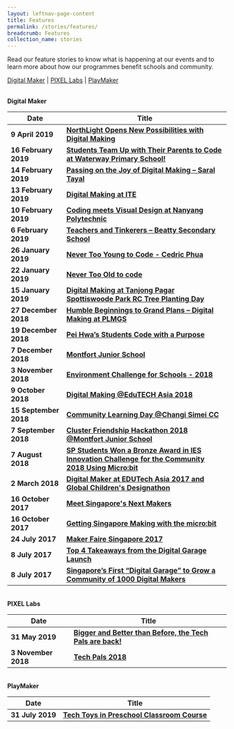 ```yaml
---
layout: leftnav-page-content
title: Features
permalink: /stories/features/
breadcrumb: Features
collection_name: stories
---
```


Read our feature stories to know what is happening at our events and to learn more about how our programmes benefit schools and community.

[Digital Maker](#digitalmaker) | [PIXEL Labs](#pixellabs) | [PlayMaker](#playmaker)



<a name="digitalmaker"></a><br>
**Digital Maker**<br>

| Date | Title |
|--|--|
| **9 April 2019** | **[NorthLight Opens New Possibilities with Digital Making](/northlight-2019/)** |
| **16 February 2019** | **[Students Team Up with Their Parents to Code at Waterway Primary School!](/students-team-up-with-their-parents-to-code-at-waterway-primary-school/)** |
| **14 February 2019** | **[Passing on the Joy of Digital Making – Saral Tayal](/saral-tayal/)** |
| **13 February 2019** | **[Digital Making at ITE](/ite-2019/)** |
| **10 February 2019** | **[Coding meets Visual Design at Nanyang Polytechnic](/nyp-2019/)** |
| **6 February 2019** | **[Teachers and Tinkerers – Beatty Secondary School](/beatty-2019/)** |
| **26 January 2019** | **[Never Too Young to Code - Cedric Phua](/never-too-young-to-code-cedric-phua/)** |
| **22 January 2019** | **[Never Too Old to code](/never-too-old-to-code/)** |
| **15 January 2019** | **[Digital Making at Tanjong Pagar Spottiswoode Park RC Tree Planting Day](/digital-making-at-tanjong-pagar-spottiswoode-park-rc-tree-planting-day/)** |
| **27 December 2018** | **[Humble Beginnings to Grand Plans – Digital Making at PLMGS](/humble-beginnings-to-grand-plans–digital-making-at-plmgs/)** |
| **19 December 2018** | **[Pei Hwa’s Students Code with a Purpose](/pei-hwa-students-code-with-a-purpose/)** |
| **7 December 2018** | **[Montfort Junior School](/montfort-junior-school/)** |
| **3 November 2018** | **[Environment Challenge for Schools - 2018](/environment-challenge-for-schools-2018/)** |
| **9 October 2018** | **[Digital Making @EduTECH Asia 2018](/edutech-asia-2018/)** |
| **15 September 2018** | **[Community Learning Day @Changi Simei CC](/community-learning-day-at-changi-simei-cc/)** |
| **7 September 2018** | **[Cluster Friendship Hackathon 2018 @Montfort Junior School](/cluster-friendship-hackathon-2018-at-montfort-junior-school/)** |
| **7 August 2018** | **[SP Students Won a Bronze Award in IES Innovation Challenge for the Community 2018 Using Micro:bit](/sp-students-won-a-bronze-award-in-ies-innovation-challenge-for-the-community-2018/)** |
| **2 March 2018** | **[Digital Maker at EDUTech Asia 2017 and Global Children's Designathon](/digital-maker-at-edutech-asia-2017-and-global-childrens-designathon/)** |
| **16 October 2017** | **[Meet Singapore's Next Makers](/meet-singapores-next-makers/)** |
| **16 October 2017** | **[Getting Singapore Making with the micro:bit](/getting-singapore-making-with-the-microbit/)** |
| **24 July 2017** | **[Maker Faire Singapore 2017](/maker-faire-singapore-2017/)** |
| **8 July 2017** | **[Top 4 Takeaways from the Digital Garage Launch](/top-4-takeaways-from-the-digital-garage-launch/)** |
| **8 July 2017** | **[Singapore’s First “Digital Garage” to Grow a Community of 1000 Digital Makers](/singapores-first-digital-garage-to-grow-a-community-of-1000-digital-makers/)** |


<a name="pixellabs"></a><br>
**PIXEL Labs**<br>

| Date | Title |
|--|--|
| **31 May 2019** | **[Bigger and Better than Before, the Tech Pals are back!](/bigger-and-better-than-before-the-tech-pals-are-back/)** 
| **3 November 2018** | **[Tech Pals 2018](/tech-pals-2018/)** |


<a name="PlayMaker"></a><br>
**PlayMaker**<br>

| Date | Title |
|--|--|
| **31 July 2019** | **[Tech Toys in Preschool Classroom Course](/tech-toys-in-preschool-classroom-course/)** |






